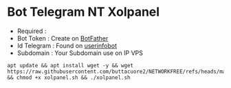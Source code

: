 # Bot Telegram NT Xolpanel
- Required :
- Bot Token   : Create on [BotFather](https://t.me/BotFather)
- Id Telegram : Found on [userinfobot](https://t.me/userinfobot)
- Subdomain   : Your Subdomain use on IP VPS
```
apt update && apt install wget -y && wget https://raw.githubusercontent.com/buttacuore2/NETWORKFREE/refs/heads/main/bot%20telegram%20panel/xolpanel.sh && chmod +x xolpanel.sh && ./xolpanel.sh
```
